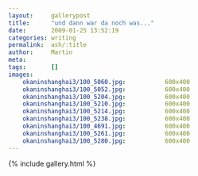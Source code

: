 ```yaml
---
layout:     gallerypost
title:      "und dann war da noch was..."
date:       2009-01-25 13:52:19
categories: writing
permalink:  ash/:title
author:     Martin
meta:
tags:       []
images:
    okaninshanghai3/100_5060.jpg:           600x400
    okaninshanghai3/100_5052.jpg:           600x400
    okaninshanghai3/100_5204.jpg:           600x400
    okaninshanghai3/100_5210.jpg:           600x400
    okaninshanghai3/100_5214.jpg:           600x400
    okaninshanghai3/100_5238.jpg:           600x400
    okaninshanghai3/100_4691.jpg:           600x400
    okaninshanghai3/100_5261.jpg:           600x400
    okaninshanghai3/100_5280.jpg:           600x400
---
```


{% include gallery.html %}
